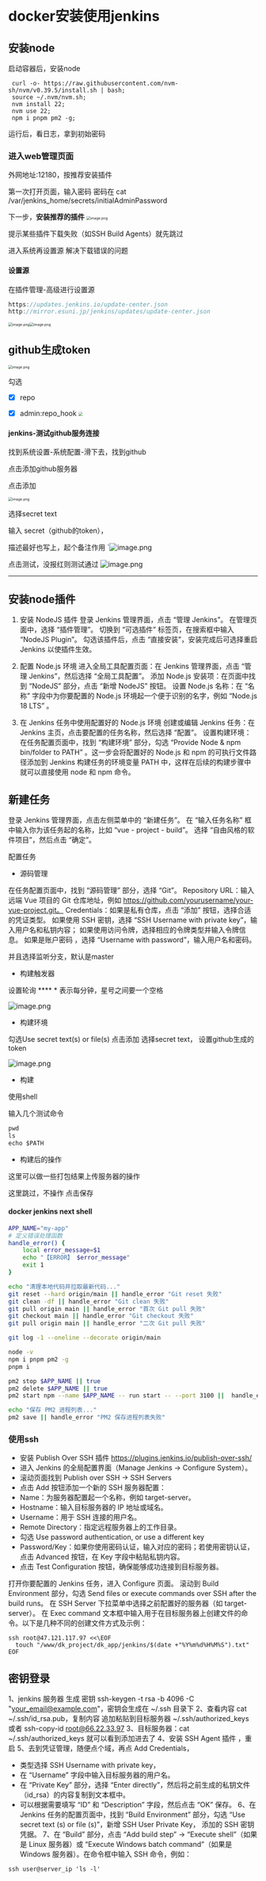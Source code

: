 # docker安装使用jenkins

## 安装node

启动容器后，安装node

```
 curl -o- https://raw.githubusercontent.com/nvm-sh/nvm/v0.39.5/install.sh | bash;
 source ~/.nvm/nvm.sh;
 nvm install 22;
 nvm use 22;
 npm i pnpm pm2 -g;
```

运行后，看日志，拿到初始密码

### 进入web管理页面

外网地址:12180，按推荐安装插件

第一次打开页面，输入密码
密码在 cat /var/jenkins_home/secrets/initialAdminPassword

下一步，**安装推荐的插件**
<img src="https://raw.githubusercontent.com/xxxsjan/pic-bed/main/202307281350376.png" alt="image.png" style="zoom:50%;" />

提示某些插件下载失败（如SSH Build Agents）就先跳过

进入系统再设置源 解决下载错误的问题

#### 设置源

在插件管理-高级进行设置源

```javascript
https://updates.jenkins.io/update-center.json
http://mirror.esuni.jp/jenkins/updates/update-center.json
```

<img src="https://raw.githubusercontent.com/xxxsjan/pic-bed/main/202307281350297.png" alt="image.png" style="zoom:50%;" /><img src="https://raw.githubusercontent.com/xxxsjan/pic-bed/main/202307281405332.png" alt="image.png" style="zoom: 50%;" />

## github生成token

<img src="https://raw.githubusercontent.com/xxxsjan/pic-bed/main/202307281402283.png" alt="image.png" style="zoom:50%;" />

勾选

- [x] repo

- [x] admin:repo_hook
  <img src="https://raw.githubusercontent.com/xxxsjan/pic-bed/main/202307281350365.webp" style="zoom:50%;" />

#### jenkins-测试github服务连接

找到系统设置-系统配置-滑下去，找到github

点击添加github服务器

点击添加

<img src="https://raw.githubusercontent.com/xxxsjan/pic-bed/main/202307281402891.png" alt="image.png" style="zoom:50%;" />

选择secret text

输入 secret（github的token），

描述最好也写上，起个备注作用
`![image.png](https://raw.githubusercontent.com/xxxsjan/pic-bed/main/202307281402773.png)

点击测试，没报红则测试通过
![image.png](https://raw.githubusercontent.com/xxxsjan/pic-bed/main/202307281402337.png)

---

## 安装node插件

1. 安装 NodeJS 插件
   登录 Jenkins 管理界面，点击 “管理 Jenkins”。
   在管理页面中，选择 “插件管理”。
   切换到 “可选插件” 标签页，在搜索框中输入 “NodeJS Plugin”。
   勾选该插件后，点击 “直接安装”，安装完成后可选择重启 Jenkins 以使插件生效。

2. 配置 Node.js 环境
   进入全局工具配置页面：在 Jenkins 管理界面，点击 “管理 Jenkins”，然后选择 “全局工具配置”。
   添加 Node.js 安装项：在页面中找到 “NodeJS” 部分，点击 “新增 NodeJS” 按钮。
   设置 Node.js 名称：在 “名称” 字段中为你要配置的 Node.js 环境起一个便于识别的名字，例如 “Node.js 18 LTS” 。

3. 在 Jenkins 任务中使用配置好的 Node.js 环境
   创建或编辑 Jenkins 任务：在 Jenkins 主页，点击要配置的任务名称，然后选择 “配置”。
   设置构建环境：在任务配置页面中，找到 “构建环境” 部分，勾选 “Provide Node & npm bin/folder to PATH” 。这一步会将配置好的 Node.js 和 npm 的可执行文件路径添加到 Jenkins 构建任务的环境变量 PATH 中，这样在后续的构建步骤中就可以直接使用 node 和 npm 命令。

## 新建任务

登录 Jenkins 管理界面，点击左侧菜单中的 “新建任务”。
在 “输入任务名称” 框中输入你为该任务起的名称，比如 “vue - project - build”。
选择 “自由风格的软件项目”，然后点击 “确定”。

配置任务

- 源码管理

在任务配置页面中，找到 “源码管理” 部分，选择 “Git”。
Repository URL：输入远端 Vue 项目的 Git 仓库地址，例如 <https://github.com/yourusername/your-vue-project.git。>
Credentials：如果是私有仓库，点击 “添加” 按钮，选择合适的凭证类型。
如果使用 SSH 密钥，选择 “SSH Username with private key”，输入用户名和私钥内容；
如果使用访问令牌，选择相应的令牌类型并输入令牌信息。
如果是账户密码 ，选择 “Username with password”，输入用户名和密码。

并且选择监听分支，默认是master

- 构建触发器

设置轮询      **** *   表示每分钟，星号之间要一个空格

![image.png](https://raw.githubusercontent.com/xxxsjan/pic-bed/main/202307281403841.png)

- 构建环境

勾选Use secret text(s) or file(s)
点击添加
选择secret text，
设置github生成的token

![image.png](https://raw.githubusercontent.com/xxxsjan/pic-bed/main/202307281403334.png)

- 构建

使用shell

输入几个测试命令

```javascript
pwd
ls
echo $PATH
```

- 构建后的操作

这里可以做一些打包结果上传服务器的操作

这里跳过，不操作 点击保存

#### docker jenkins next shell

```bash
APP_NAME="my-app"
# 定义错误处理函数
handle_error() {
    local error_message=$1
    echo "【ERROR】 $error_message"
    exit 1
}

echo "清理本地代码并拉取最新代码..."
git reset --hard origin/main || handle_error "Git reset 失败"
git clean -df || handle_error "Git clean 失败"
git pull origin main || handle_error "首次 Git pull 失败"
git checkout main || handle_error "Git checkout 失败"
git pull origin main || handle_error "二次 Git pull 失败"

git log -1 --oneline --decorate origin/main

node -v
npm i pnpm pm2 -g
pnpm i

pm2 stop $APP_NAME || true
pm2 delete $APP_NAME || true
pm2 start npm --name $APP_NAME -- run start -- --port 3100 ||  handle_error "pm2 start failed"

echo "保存 PM2 进程列表..."
pm2 save || handle_error "PM2 保存进程列表失败"
```

### 使用ssh

- 安装 Publish Over SSH 插件 <https://plugins.jenkins.io/publish-over-ssh/>
- 进入 Jenkins 的全局配置界面（Manage Jenkins -> Configure System）。
- 滚动页面找到 Publish over SSH -> SSH Servers
- 点击 Add 按钮添加一个新的 SSH 服务器配置：
- Name：为服务器配置起一个名称，例如 target-server。
- Hostname：输入目标服务器的 IP 地址或域名。
- Username：用于 SSH 连接的用户名。
- Remote Directory：指定远程服务器上的工作目录。
- 勾选 Use password authentication, or use a different key
- Password/Key：如果你使用密码认证，输入对应的密码；若使用密钥认证，点击 Advanced 按钮，在 Key 字段中粘贴私钥内容。
- 点击 Test Configuration 按钮，确保能够成功连接到目标服务器。

打开你要配置的 Jenkins 任务，进入 Configure 页面。
滚动到 Build Environment 部分，勾选 Send files or execute commands over SSH after the build runs。
在 SSH Server 下拉菜单中选择之前配置好的服务器（如 target-server）。
在 Exec command 文本框中输入用于在目标服务器上创建文件的命令。以下是几种不同的创建文件方式及示例：

```
ssh root@47.121.117.97 <<\EOF
  touch "/www/dk_project/dk_app/jenkins/$(date +"%Y%m%d%H%M%S").txt"
EOF
```

## 密钥登录

1、jenkins 服务器 生成 密钥 ssh-keygen -t rsa -b 4096 -C "<your_email@example.com>"，密钥会生成在 ~/.ssh 目录下
2、查看内容 cat ~/.ssh/id_rsa.pub，复制内容 追加粘贴到目标服务器 ~/.ssh/authorized_keys  或者 ssh-copy-id root@66.22.33.97
3、目标服务器：cat ~/.ssh/authorized_keys 就可以看到添加进去了
4、安装 SSH Agent 插件 ，重启
5、去到凭证管理，随便点个域，再点 Add Credentials，

- 类型选择 SSH Username with private key，
- 在 “Username” 字段中输入目标服务器的用户名。
- 在 “Private Key” 部分，选择 “Enter directly”，然后将之前生成的私钥文件（id_rsa）的内容复制到文本框中。
- 可以根据需要填写 “ID” 和 “Description” 字段，然后点击 “OK” 保存。
6、在 Jenkins 任务的配置页面中，找到 “Build Environment” 部分，勾选 “Use secret text (s) or file (s)”，新增 SSH User Private Key， 添加的 SSH 密钥凭据。
7、在 “Build” 部分，点击 “Add build step” -> “Execute shell”（如果是 Linux 服务器）或 “Execute Windows batch command”（如果是 Windows 服务器）。在命令框中输入 SSH 命令，例如：

```
ssh user@server_ip 'ls -l'
```
